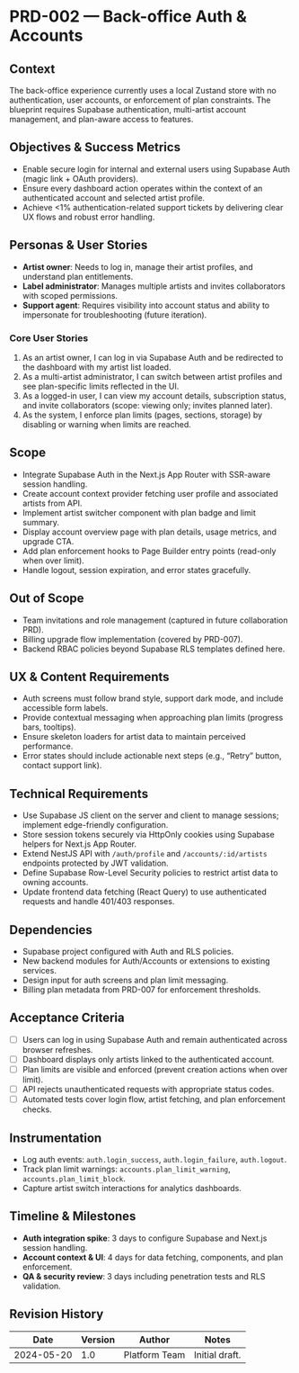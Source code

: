 # PRD-002 — Back-office Auth & Accounts

## Context
The back-office experience currently uses a local Zustand store with no authentication, user accounts, or enforcement of plan constraints. The blueprint requires Supabase authentication, multi-artist account management, and plan-aware access to features.

## Objectives & Success Metrics
- Enable secure login for internal and external users using Supabase Auth (magic link + OAuth providers).
- Ensure every dashboard action operates within the context of an authenticated account and selected artist profile.
- Achieve <1% authentication-related support tickets by delivering clear UX flows and robust error handling.

## Personas & User Stories
- **Artist owner**: Needs to log in, manage their artist profiles, and understand plan entitlements.
- **Label administrator**: Manages multiple artists and invites collaborators with scoped permissions.
- **Support agent**: Requires visibility into account status and ability to impersonate for troubleshooting (future iteration).

### Core User Stories
1. As an artist owner, I can log in via Supabase Auth and be redirected to the dashboard with my artist list loaded.
2. As a multi-artist administrator, I can switch between artist profiles and see plan-specific limits reflected in the UI.
3. As a logged-in user, I can view my account details, subscription status, and invite collaborators (scope: viewing only; invites planned later).
4. As the system, I enforce plan limits (pages, sections, storage) by disabling or warning when limits are reached.

## Scope
- Integrate Supabase Auth in the Next.js App Router with SSR-aware session handling.
- Create account context provider fetching user profile and associated artists from API.
- Implement artist switcher component with plan badge and limit summary.
- Display account overview page with plan details, usage metrics, and upgrade CTA.
- Add plan enforcement hooks to Page Builder entry points (read-only when over limit).
- Handle logout, session expiration, and error states gracefully.

## Out of Scope
- Team invitations and role management (captured in future collaboration PRD).
- Billing upgrade flow implementation (covered by PRD-007).
- Backend RBAC policies beyond Supabase RLS templates defined here.

## UX & Content Requirements
- Auth screens must follow brand style, support dark mode, and include accessible form labels.
- Provide contextual messaging when approaching plan limits (progress bars, tooltips).
- Ensure skeleton loaders for artist data to maintain perceived performance.
- Error states should include actionable next steps (e.g., “Retry” button, contact support link).

## Technical Requirements
- Use Supabase JS client on the server and client to manage sessions; implement edge-friendly configuration.
- Store session tokens securely via HttpOnly cookies using Supabase helpers for Next.js App Router.
- Extend NestJS API with `/auth/profile` and `/accounts/:id/artists` endpoints protected by JWT validation.
- Define Supabase Row-Level Security policies to restrict artist data to owning accounts.
- Update frontend data fetching (React Query) to use authenticated requests and handle 401/403 responses.

## Dependencies
- Supabase project configured with Auth and RLS policies.
- New backend modules for Auth/Accounts or extensions to existing services.
- Design input for auth screens and plan limit messaging.
- Billing plan metadata from PRD-007 for enforcement thresholds.

## Acceptance Criteria
- [ ] Users can log in using Supabase Auth and remain authenticated across browser refreshes.
- [ ] Dashboard displays only artists linked to the authenticated account.
- [ ] Plan limits are visible and enforced (prevent creation actions when over limit).
- [ ] API rejects unauthenticated requests with appropriate status codes.
- [ ] Automated tests cover login flow, artist fetching, and plan enforcement checks.

## Instrumentation
- Log auth events: `auth.login_success`, `auth.login_failure`, `auth.logout`.
- Track plan limit warnings: `accounts.plan_limit_warning`, `accounts.plan_limit_block`.
- Capture artist switch interactions for analytics dashboards.

## Timeline & Milestones
- **Auth integration spike**: 3 days to configure Supabase and Next.js session handling.
- **Account context & UI**: 4 days for data fetching, components, and plan enforcement.
- **QA & security review**: 3 days including penetration tests and RLS validation.

## Revision History
| Date | Version | Author | Notes |
|------|---------|--------|-------|
| 2024-05-20 | 1.0 | Platform Team | Initial draft.
